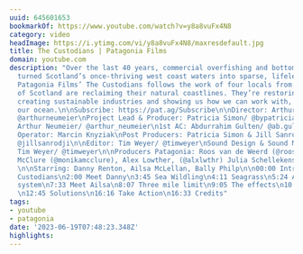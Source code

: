 ```yaml
---
uuid: 645601653
bookmarkOf: https://www.youtube.com/watch?v=y8a8vuFx4N8
category: video
headImage: https://i.ytimg.com/vi/y8a8vuFx4N8/maxresdefault.jpg
title: The Custodians | Patagonia Films
domain: youtube.com
description: "Over the last 40 years, commercial overfishing and bottom trawling have
  turned Scotland’s once-thriving west coast waters into sparse, lifeless deserts.
  Patagonia Films’ The Custodians follows the work of four locals from the West Coast
  of Scotland are reclaiming their natural coastlines. They’re restoring wildlife,
  creating sustainable industries and showing us how we can work with, not against,
  our ocean.\n\nSubscribe: https://pat.ag/Subscribe\n\nDirector: Arthur Neumeier/
  @arthurneumeier\nProject Lead & Producer: Patricia Simon/ @bypatriciasimon\nDOP:
  Arthur Neumeier/ @arthur_neumeier\n1st AC: Abdurrahim Gulten/ @ab.gulten\nSound
  Operator: Marcin Knyziak\nPost Producers: Patricia Simon & Jill Sanrodji/ @bypatriciasimon
  @jillsanrodji\n\nEditor: Tim Weyer/ @timweyer\nSound Design & Sound Mix: Tim Pringle\nColorist:
  Tim Weyer/ @timweyer\n\nProducers Patagonia: Roos van de Weerd (@roosvdweerd), Monika
  McClure (@monikamcclure), Alex Lowther, (@alxlwthr) Julia Schellekens (@schellekensjulia)
  \n\nStarring: Danny Renton, Ailsa McLellan, Bally Philp\n\n00:00 Intro\n01:40 The
  Custodians\n2:00 Meet Danny\n3:45 Sea Wildling\n4:11 Seagrass\n5:24 A different
  system\n7:33 Meet Ailsa\n8:07 Three mile limit\n9:05 The effects\n10:10 Meet Bally
  \n12:45 Solutions\n16:16 Take Action\n16:33 Credits"
tags:
- youtube
- patagonia
date: '2023-06-19T07:48:23.348Z'
highlights:
---
```




